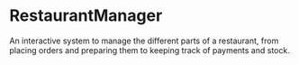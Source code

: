 # RestaurantManager
An interactive system to manage the different parts of a restaurant, from placing orders and preparing them to keeping track of payments and stock.
